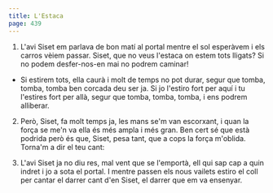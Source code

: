```yaml
---
title: L'Estaca
page: 439
---  
```



1. L'avi Siset em parlava
de bon matí al portal
mentre el sol esperàvem
i els carros vèiem passar.
Siset, que no veus l'estaca
on estem tots lligats?
Si no podem desfer-nos-en
mai no podrem caminar!	


- Si estirem tots, ella caurà
i molt de temps no pot durar,
segur que tomba, tomba, tomba
ben corcada deu ser ja.	
Si jo l'estiro fort per aquí
i tu l'estires fort per allà,
segur que tomba, tomba, tomba,
i ens podrem alliberar.	


2. Però, Siset, fa molt temps ja,
les mans se'm van escorxant,
i quan la força se me'n va
ella és més ampla i més gran.
Ben cert sé que està podrida
però és que, Siset, pesa tant,
que a cops la força m'oblida.
Torna'm a dir el teu cant:	


3. L'avi Siset ja no diu res,
mal vent que se l'emportà,
ell qui sap cap a quin indret
i jo a sota el portal.
I mentre passen els nous vailets
estiro el coll per cantar
el darrer cant d'en Siset,
el darrer que em va ensenyar.